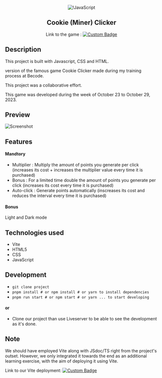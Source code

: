 <div align="center">

![!JavaScript](https://img.shields.io/badge/javascript-%23323330.svg?style=for-the-badge&logo=javascript&logoColor=%23F7DF1E) 

## Cookie (Miner) Clicker

Link to the game : [![Custom Badge](https://img.shields.io/badge/Miner%20Clicker-Click%20Here-%23fbd81a?style=flat&link=https%3A%2F%2Fslatohamid.github.io%2Fcookie-clicker%2F)](https://slatohamid.github.io/cookie-clicker/)
</div>

## Description

This project is built with Javascript, CSS and HTML.

version of the famous game Cookie Clicker made during my training process at Becode.

This project was a collaborative effort.

  
This game was developed during the week of October 23 to October 29, 2023.

## Preview

![Screenshot](https://github.com/slatohamid/cookie-clicker/assets/117818692/12008191-04cc-4f5d-8e78-1fe0c1dc982f)


## Features
#### Mandtory

- Multiplier : Multiply the amount of points you generate per click (increases its cost + increases the multiplier value every time it is purchased)
- Bonus : For a limited time double the amount of points you generate per click (increases its cost every time it is purchased)
- Auto-click : Generate points automatically (inscreases its cost and reduces the interval every time it is purchased)

#### Bonus
Light and Dark mode

## Technologies used
- Vite
- HTML5
- CSS
- JavaScript

## Development
- `git clone project`
- `pnpm install # or npm install # or yarn to install dependencies`
- `pnpm run start # or npm start # or yarn ... to start developing`
#### or 
- Clone our project than use Liveserver to be able to see the development as it's done.
## Note
We should have employed Vite along with JSdoc/TS right from the project's outset. However, we only integrated it towards the end as an additional learning exercise, with the aim of deploying it using Vite.

Link to our Vite deployment:  [![Custom Badge](https://img.shields.io/badge/Vite-Click%20Here-%23916cfe?style=flat&link=https%3A%2F%2Fslatohamid.github.io%2Fcookie-clicker%2F)](https://slatohamid.github.io/cookie-clicker/)





